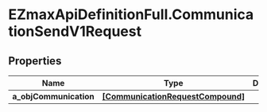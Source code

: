 # EZmaxApiDefinitionFull.CommunicationSendV1Request

## Properties

Name | Type | Description | Notes
------------ | ------------- | ------------- | -------------
**a_objCommunication** | [**[CommunicationRequestCompound]**](CommunicationRequestCompound.md) |  | 


